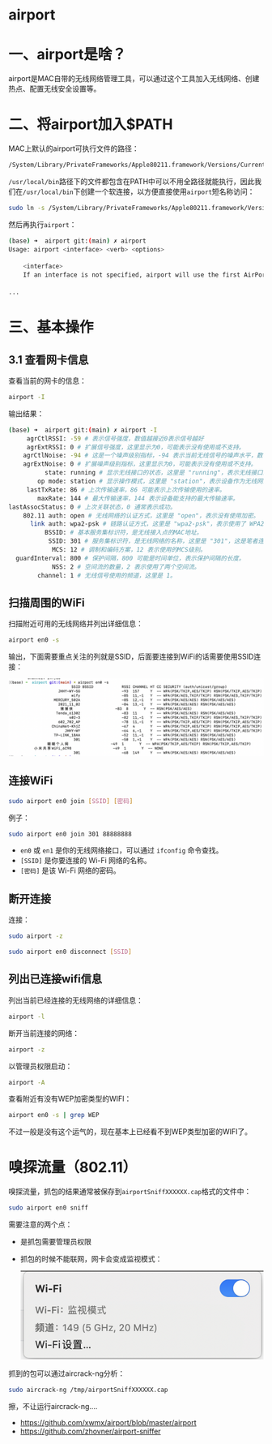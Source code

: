 # airport

# 一、airport是啥？

airport是MAC自带的无线网络管理工具，可以通过这个工具加入无线网络、创建热点、配置无线安全设置等。

# 二、将airport加入$PATH

MAC上默认的airport可执行文件的路径： 

```bash
/System/Library/PrivateFrameworks/Apple80211.framework/Versions/Current/Resources/airport
```

`/usr/local/bin`路径下的文件都包含在PATH中可以不用全路径就能执行，因此我们在`/usr/local/bin`下创建一个软连接，以方便直接使用`airport`短名称访问：

```bash
sudo ln -s /System/Library/PrivateFrameworks/Apple80211.framework/Versions/A/Resources/airport /usr/local/bin/airport
```

然后再执行`airport`：

```bash
(base) ➜  airport git:(main) ✗ airport
Usage: airport <interface> <verb> <options>

	<interface>
	If an interface is not specified, airport will use the first AirPort interface on the system.

...
```

# 三、基本操作

## 3.1 查看网卡信息

查看当前的网卡的信息：

```bash
airport -I
```

输出结果：

```bash
(base) ➜  airport git:(main) ✗ airport -I
     agrCtlRSSI: -59 # 表示信号强度，数值越接近0表示信号越好
     agrExtRSSI: 0 # 扩展信号强度，这里显示为0，可能表示没有使用或不支持。
    agrCtlNoise: -94 # 这是一个噪声级别指标，-94 表示当前无线信号的噪声水平，数值越低表示噪声越小。
    agrExtNoise: 0 # 扩展噪声级别指标，这里显示为0，可能表示没有使用或不支持。
          state: running # 显示无线接口的状态，这里是 "running"，表示无线接口正在运行。
        op mode: station # 显示操作模式，这里是 "station"，表示设备作为无线网络的客户端。
     lastTxRate: 86 # 上次传输速率，86 可能表示上次传输使用的速率。
        maxRate: 144 # 最大传输速率，144 表示设备能支持的最大传输速率。
lastAssocStatus: 0 # 上次关联状态，0 通常表示成功。
    802.11 auth: open # 无线网络的认证方式，这里是 "open"，表示没有使用加密。
      link auth: wpa2-psk # 链路认证方式，这里是 "wpa2-psk"，表示使用了 WPA2 加密。
          BSSID: # 基本服务集标识符，是无线接入点的MAC地址。
           SSID: 301 # 服务集标识符，是无线网络的名称，这里是 "301"，这是笔者连接的公共WiFi
            MCS: 12 # 调制和编码方案，12 表示使用的MCS级别。
  guardInterval: 800 # 保护间隔，800 可能是时间单位，表示保护间隔的长度。
            NSS: 2 # 空间流的数量，2 表示使用了两个空间流。
        channel: 1 # 无线信号使用的频道，这里是 1。
```

## 扫描周围的WiFi

扫描附近可用的无线网络并列出详细信息：

```bash
airport en0 -s
```

输出，下面需要重点关注的列就是SSID，后面要连接到WiFi的话需要使用SSID连接：

![image-20240729232555059](./README.assets/image-20240729232555059.png)

## 连接WiFi

```bash
sudo airport en0 join [SSID] [密码]
```

例子：

```bash
sudo airport en0 join 301 88888888
```

- `en0` 或 `en1` 是你的无线网络接口，可以通过 `ifconfig` 命令查找。
- `[SSID]` 是你要连接的 Wi-Fi 网络的名称。
- `[密码]` 是该 Wi-Fi 网络的密码。



## 断开连接

连接：

```bash
sudo airport -z
```



```bash
sudo airport en0 disconnect [SSID]
```



## 列出已连接wifi信息

列出当前已经连接的无线网络的详细信息：

```bash
airport -l
```



断开当前连接的网络：

```bash
airport -z
```



以管理员权限启动：

```bash
airport -A
```



查看附近有没有WEP加密类型的WIFI：

```bash
airport en0 -s | grep WEP
```

不过一般是没有这个运气的，现在基本上已经看不到WEP类型加密的WIFI了。



# 嗅探流量（802.11）

嗅探流量，抓包的结果通常被保存到`airportSniffXXXXXX.cap`格式的文件中：

```bash
sudo airport en0 sniff
```

需要注意的两个点：

- 是抓包需要管理员权限
- 抓包的时候不能联网，网卡会变成监视模式：

  ![image-20240813214819267](./README.assets/image-20240813214819267.png)

抓到的包可以通过aircrack-ng分析：

```bash
sudo aircrack-ng /tmp/airportSniffXXXXXX.cap
```

擦，不让运行aircrack-ng....



- https://github.com/xwmx/airport/blob/master/airport
- https://github.com/zhovner/airport-sniffer











